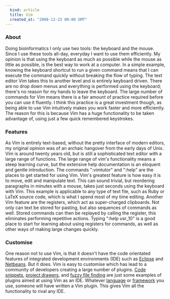 ```yaml
---
  kind: article
  title: Vim
  created_at: "2008-12-23 00:00 GMT"
---
```


### About

Doing bioinformatics I only use two tools: the keyboard and the mouse. Since I
use these tools all-day, everyday I want to use them efficiently. My opinion is
that using the keyboard as much as possible while the mouse as little as
possible, is the best way to work at a computer. In a simple example, knowing
the keyboard shortcut to run a given command means that I can execute the
command quickly without breaking the flow of typing.  The text editor Vim takes
this to another level and is entirely keyboard driven. There are no drop down
menus and everything is performed using the keyboard; there's no reason for my
hands to leave the keyboard. The large number of commands for Vim means there
is a fair amount of practice required before you can use it fluently. I think
this practice is a great investment though, as being able to use Vim
intuitively makes you work faster and more efficiently. The reason for this is
because Vim has a huge functionality to be taken advantage of, using just a few
quick remembered keystrokes.

### Features

As Vim is entirely text-based, without the pretty interface of modern editors,
my original opinion was of an archaic hangover from the early days of Unix. Vim
is around twenty years old, but is still a sophisticated text editor with a
large range of functions. The large range of vim's functionality means a steep
learning curve, but the extensive help documentation is an eloquent and gentle
introduction. The commands ":vimtutor" and ":help" are the places to get
started for using Vim. Vim's greatest feature is how easy it is to move, edit
and manipulate text. This can sound trivial, but reordering paragraphs in
minutes with a mouse, takes just seconds using the keyboard with Vim. This
example is applicable to any type of text file, such as Ruby or LaTeX source
code, which is what I spend most of my time editing. Another Vim feature are
the registers, which act as super-charged clipboards. Not only can text be
stored for pasting, but also sequences of commands as well. Stored commands can
then be replayed by calling the register, this eliminates performing repetitive
actions. Typing ":help usr_10" is a good place to start for learning about
using registers for commands, as well as other ways of making large changes
quickly.

### Customise

One reason not to use Vim, is that it doesn't have the code orientated features
of integrated development environments (IDE) such as [Eclipse][eclipse] and
[Netbeans][netbeans]. But it does. Vim is easy to customise which has lead to a
community of developers creating a large number of plugins. [Code
snippets][snippets], [project drawers][nerd], and [fuzzy file finding][fuzzy]
are just some examples of plugins aimed at using Vim as an IDE. Whatever
[language][latex] or [framework][rails] you use, someone will have written a
Vim plugin. This gives Vim all the functionality to rival any IDE.

[eclipse]: http://www.eclipse.org/
[netbeans]: http://www.netbeans.org/
[snippets]: http://www.vim.org/scripts/script.php?script_id=1318
[nerd]: http://www.vim.org/scripts/script.php?script_id=1658
[fuzzy]: http://www.vim.org/scripts/script.php?script_id=1984
[latex]: http://vim-latex.sourceforge.net/
[rails]: http://www.vim.org/scripts/script.php?script_id=1567
